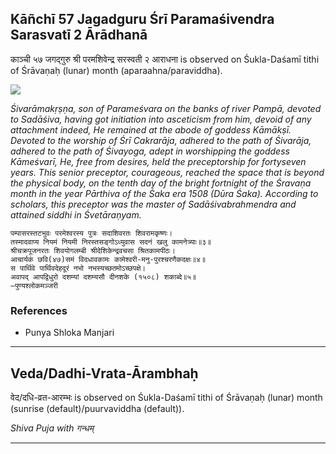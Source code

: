 ## Kāñchī 57 Jagadguru Śrī Paramaśivendra Sarasvatī 2 Ārādhanā
काञ्ची ५७ जगद्गुरु श्री परमशिवेन्द्र सरस्वती २ आराधना is observed on Śukla-Daśamī tithi of Śrāvaṇaḥ (lunar) month (aparaahna/paraviddha).

![](https://github.com/sanskrit-coders/jyotisha/blob/master/jyotisha/panchangam/temporal/festival/images/kanchi-jagadgurus/jagadguru-57.jpg)

_Śivarāmakṛṣṇa, son of Parameśvara on the banks of river Pampā, devoted to Sadāśiva, having got initiation into asceticism from him, devoid of any attachment indeed, He remained at the abode of goddess Kāmākṣī. Devoted to the worship of Śrī Cakrarāja, adhered to the path of Śivarāja, adhered to the path of Śivayoga, adept in worshipping the goddess Kāmeśvarī, He, free from desires, held the preceptorship for fortyseven years. This senior preceptor, courageous, reached the space that is beyond the physical body, on the tenth day of the bright fortnight of the Śravaṇa month in the year Pārthiva of the Śaka era 1508 (Dūra Śaka). According to scholars, this preceptor was the master of Sadāśivabrahmendra and attained siddhi in Śvetāraṇyam._

```
पम्पासरस्तटभुवः परमेश्वरस्य पुत्रः सदाशिवरतः शिवरामकृष्णः।
तस्मादवाप्य नियमं नियमी निरस्तसङ्गोऽध्युवास सदनं खलु कामनेत्र्याः॥३॥
श्रीचक्रपूजनरतः शिवयोगलम्बी श्रीदेशिकेन्द्रवचसा श्रितकामपीठः।
आचार्यकं छवि(४७)समं विदधावकामः कामेश्वरी-मनु-पुरश्चरणैकदक्षः॥४॥
स पार्थिवे पार्थिवदेहदूरं नभो नभस्यच्छतमोऽच्छपक्षे।
अवापद् आपद्विधुरो दशम्यां दशम्यसौ दीनशके (१५०८) शकाब्दे॥५॥
—पुण्यश्लोकमञ्जरी
```
### References
* Punya Shloka Manjari


---
## Veda/Dadhi-Vrata-Ārambhaḥ
वेद/दधि-व्रत-आरम्भः is observed on Śukla-Daśamī tithi of Śrāvaṇaḥ (lunar) month (sunrise (default)/puurvaviddha (default)).

_Shiva Puja with गन्धम्_

---
